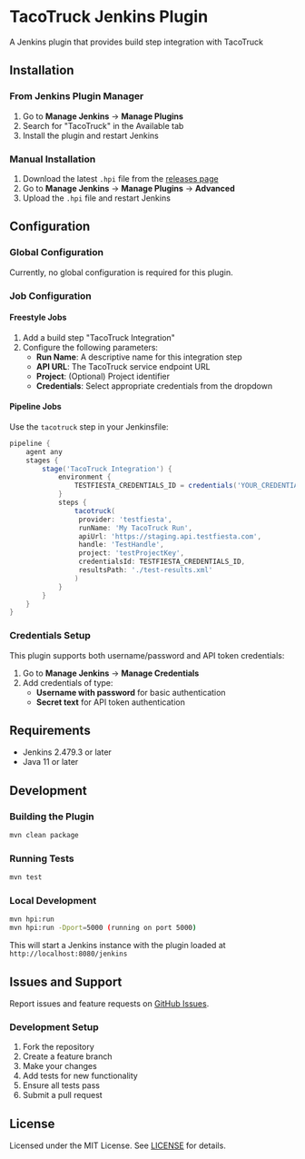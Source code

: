 # TacoTruck Jenkins Plugin

A Jenkins plugin that provides build step integration with TacoTruck

## Installation

### From Jenkins Plugin Manager

1. Go to **Manage Jenkins** → **Manage Plugins**
2. Search for "TacoTruck" in the Available tab
3. Install the plugin and restart Jenkins

### Manual Installation

1. Download the latest `.hpi` file from the [releases page](https://github.com/testfiesta/tacotruck-jenkins-plugin/releases)
2. Go to **Manage Jenkins** → **Manage Plugins** → **Advanced**
3. Upload the `.hpi` file and restart Jenkins

## Configuration

### Global Configuration

Currently, no global configuration is required for this plugin.

### Job Configuration

#### Freestyle Jobs

1. Add a build step "TacoTruck Integration"
2. Configure the following parameters:
   - **Run Name**: A descriptive name for this integration step
   - **API URL**: The TacoTruck service endpoint URL
   - **Project**: (Optional) Project identifier
   - **Credentials**: Select appropriate credentials from the dropdown

#### Pipeline Jobs

Use the `tacotruck` step in your Jenkinsfile:

```groovy
pipeline {
    agent any
    stages {
        stage('TacoTruck Integration') {
            environment {
                TESTFIESTA_CREDENTIALS_ID = credentials('YOUR_CREDENTIALS_ID')
            }
            steps {
                tacotruck(
                 provider: 'testfiesta',
                 runName: 'My TacoTruck Run',
                 apiUrl: 'https://staging.api.testfiesta.com',
                 handle: 'TestHandle',
                 project: 'testProjectKey',
                 credentialsId: TESTFIESTA_CREDENTIALS_ID,
                 resultsPath: './test-results.xml'
                )
            }
        }
    }
}
```

### Credentials Setup

This plugin supports both username/password and API token credentials:

1. Go to **Manage Jenkins** → **Manage Credentials**
2. Add credentials of type:
   - **Username with password** for basic authentication
   - **Secret text** for API token authentication

## Requirements

- Jenkins 2.479.3 or later
- Java 11 or later

## Development

### Building the Plugin

```bash
mvn clean package
```

### Running Tests

```bash
mvn test
```

### Local Development

```bash
mvn hpi:run
mvn hpi:run -Dport=5000 (running on port 5000)
```

This will start a Jenkins instance with the plugin loaded at `http://localhost:8080/jenkins`

## Issues and Support

Report issues and feature requests on [GitHub Issues](https://github.com/testfiesta/tacotruck-jenkins-plugin/issues).

### Development Setup

1. Fork the repository
2. Create a feature branch
3. Make your changes
4. Add tests for new functionality
5. Ensure all tests pass
6. Submit a pull request

## License

Licensed under the MIT License. See [LICENSE](LICENSE.md) for details.
